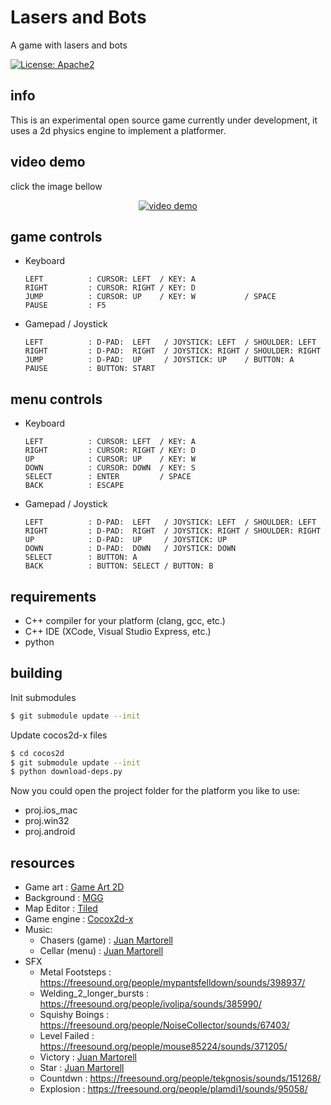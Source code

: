 # Lasers and Bots

A game with lasers and bots

[![License: Apache2](https://img.shields.io/badge/license-Apache%202-blue.svg)](/LICENSE)

## info

This is an experimental open source game currently under development, it uses a 2d physics engine to implement a platformer.

## video demo
click the image bellow
<p align="center">
  <a href="https://www.youtube.com/watch?v=hrrWXePrd-0" target="_blank"><img src="https://img.youtube.com/vi/hrrWXePrd-0/maxresdefault.jpg" alt="video demo"></a>
</p>

## game controls

- Keyboard
  ```
  LEFT          : CURSOR: LEFT  / KEY: A
  RIGHT         : CURSOR: RIGHT / KEY: D
  JUMP          : CURSOR: UP    / KEY: W           / SPACE
  PAUSE         : F5
  ```
- Gamepad / Joystick
  ```
  LEFT          : D-PAD:  LEFT   / JOYSTICK: LEFT  / SHOULDER: LEFT
  RIGHT         : D-PAD:  RIGHT  / JOYSTICK: RIGHT / SHOULDER: RIGHT
  JUMP          : D-PAD:  UP     / JOYSTICK: UP    / BUTTON: A
  PAUSE         : BUTTON: START
  ```

## menu controls

- Keyboard
  ```
  LEFT          : CURSOR: LEFT  / KEY: A
  RIGHT         : CURSOR: RIGHT / KEY: D
  UP            : CURSOR: UP    / KEY: W
  DOWN          : CURSOR: DOWN  / KEY: S
  SELECT        : ENTER         / SPACE
  BACK          : ESCAPE
  ```
- Gamepad / Joystick
  ```
  LEFT          : D-PAD:  LEFT   / JOYSTICK: LEFT  / SHOULDER: LEFT
  RIGHT         : D-PAD:  RIGHT  / JOYSTICK: RIGHT / SHOULDER: RIGHT
  UP            : D-PAD:  UP     / JOYSTICK: UP
  DOWN          : D-PAD:  DOWN   / JOYSTICK: DOWN
  SELECT        : BUTTON: A
  BACK          : BUTTON: SELECT / BUTTON: B
  ```

## requirements

- C++ compiler for your platform (clang, gcc, etc.)
- C++ IDE (XCode, Visual Studio Express, etc.)
- python

## building

Init submodules

```bash
$ git submodule update --init
```

Update cocos2d-x files

```bash
$ cd cocos2d
$ git submodule update --init
$ python download-deps.py
```

Now you could open the project folder for the platform you like to use:

- proj.ios_mac
- proj.win32
- proj.android

## resources

- Game art : [Game Art 2D](https://www.gameart2d.com/)
- Background : [MGG](https://mobilegamegraphics.com/product/free-parallax-backgrounds/)
- Map Editor : [Tiled](https://www.mapeditor.org/)
- Game engine : [Cocox2d-x](https://cocos2d-x.org/)
- Music:
  - Chasers (game) : [Juan Martorell](https://github.com/jmartorell)
  - Cellar (menu) : [Juan Martorell](https://github.com/jmartorell)
- SFX
  - Metal Footsteps : https://freesound.org/people/mypantsfelldown/sounds/398937/
  - Welding_2_longer_bursts : https://freesound.org/people/ivolipa/sounds/385990/
  - Squishy Boings : https://freesound.org/people/NoiseCollector/sounds/67403/
  - Level Failed : https://freesound.org/people/mouse85224/sounds/371205/
  - Victory : [Juan Martorell](https://github.com/jmartorell)
  - Star : [Juan Martorell](https://github.com/jmartorell)
  - Countdwn : https://freesound.org/people/tekgnosis/sounds/151268/
  - Explosion : https://freesound.org/people/plamdi1/sounds/95058/
